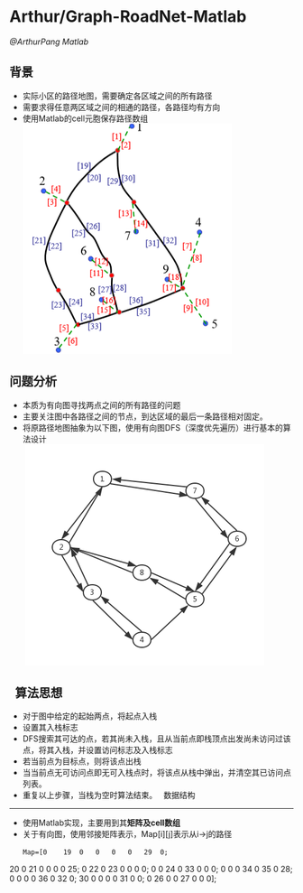 # Arthur/Graph-RoadNet-Matlab
  
*@ArthurPang  Matlab*

## 背景
- 实际小区的路径地图，需要确定各区域之间的所有路径
- 需要求得任意两区域之间的相通的路径，各路径均有方向
- 使用Matlab的cell元胞保存路径数组
![avatar](pic/snipaste_20180508_112726.png)
## 问题分析
- 本质为有向图寻找两点之间的所有路径的问题
- 主要关注图中各路径之间的节点，到达区域的最后一条路径相对固定。
- 将原路径地图抽象为以下图，使用有向图DFS（深度优先遍历）进行基本的算法设计  
  ![avatar](pic/1.png)

  
算法思想
-------
- 对于图中给定的起始两点，将起点入栈
- 设置其入栈标志
- DFS搜索其可达的点，若其尚未入栈，且从当前点即栈顶点出发尚未访问过该点，将其入栈，并设置访问标志及入栈标志
- 若当前点为目标点，则将该点出栈
- 当当前点无可访问点即无可入栈点时，将该点从栈中弹出，并清空其已访问点列表。
- 重复以上步骤，当栈为空时算法结束。
  
数据结构
----
- 使用Matlab实现，主要用到其**矩阵及cell数组**
- 关于有向图，使用邻接矩阵表示，Map[i][j]表示从i->j的路径
  ```
  Map=[0	19	0	0	0	0	29	0;
20	0	21	0	0	0	0	25;
0	22	0	23	0	0	0	0;
0	0	24	0	33	0	0	0;
0	0	0	34	0	35	0	28;
0	0	0	0	36	0	32	0;
30	0	0	0	0	31	0	0;
0	26	0	0	27	0	0	0];
  ```

